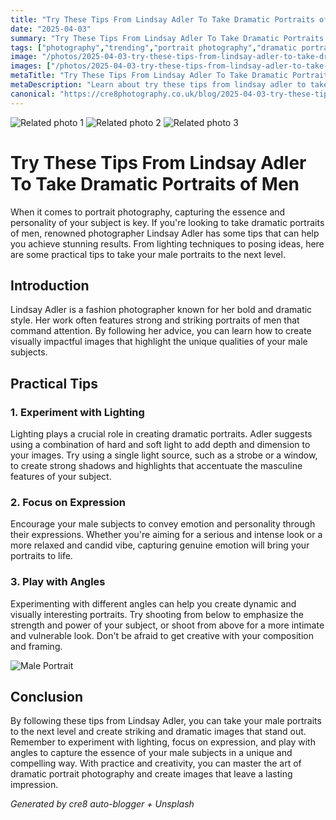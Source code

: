 ```yaml
---
title: "Try These Tips From Lindsay Adler To Take Dramatic Portraits of Men"
date: "2025-04-03"
summary: "Try These Tips From Lindsay Adler To Take Dramatic Portraits of Men - A trending topic in photography."
tags: ["photography","trending","portrait photography","dramatic portraits","men","lighting techniques","posing ideas","Lindsay Adler","fashion photographer","expression","angles","composition"]
image: "/photos/2025-04-03-try-these-tips-from-lindsay-adler-to-take-dramatic-portraits-of-men-1.jpg"
images: ["/photos/2025-04-03-try-these-tips-from-lindsay-adler-to-take-dramatic-portraits-of-men-1.jpg","/photos/2025-04-03-try-these-tips-from-lindsay-adler-to-take-dramatic-portraits-of-men-2.jpg","/photos/2025-04-03-try-these-tips-from-lindsay-adler-to-take-dramatic-portraits-of-men-3.jpg"]
metaTitle: "Try These Tips From Lindsay Adler To Take Dramatic Portraits of Men | cre8 Photography"
metaDescription: "Learn about try these tips from lindsay adler to take dramatic portraits of men in photography with practical tips and insights."
canonical: "https://cre8photography.co.uk/blog/2025-04-03-try-these-tips-from-lindsay-adler-to-take-dramatic-portraits-of-men"
---
```



<div class="grid grid-cols-1 sm:grid-cols-2 md:grid-cols-3 gap-4">
  <img src="/photos/2025-04-03-try-these-tips-from-lindsay-adler-to-take-dramatic-portraits-of-men-1.jpg" alt="Related photo 1" class="w-full rounded-lg" />
<img src="/photos/2025-04-03-try-these-tips-from-lindsay-adler-to-take-dramatic-portraits-of-men-2.jpg" alt="Related photo 2" class="w-full rounded-lg" />
<img src="/photos/2025-04-03-try-these-tips-from-lindsay-adler-to-take-dramatic-portraits-of-men-3.jpg" alt="Related photo 3" class="w-full rounded-lg" />
</div>


# Try These Tips From Lindsay Adler To Take Dramatic Portraits of Men

When it comes to portrait photography, capturing the essence and personality of your subject is key. If you're looking to take dramatic portraits of men, renowned photographer Lindsay Adler has some tips that can help you achieve stunning results. From lighting techniques to posing ideas, here are some practical tips to take your male portraits to the next level.

## Introduction

Lindsay Adler is a fashion photographer known for her bold and dramatic style. Her work often features strong and striking portraits of men that command attention. By following her advice, you can learn how to create visually impactful images that highlight the unique qualities of your male subjects.

## Practical Tips

### 1. Experiment with Lighting

Lighting plays a crucial role in creating dramatic portraits. Adler suggests using a combination of hard and soft light to add depth and dimension to your images. Try using a single light source, such as a strobe or a window, to create strong shadows and highlights that accentuate the masculine features of your subject.

### 2. Focus on Expression

Encourage your male subjects to convey emotion and personality through their expressions. Whether you're aiming for a serious and intense look or a more relaxed and candid vibe, capturing genuine emotion will bring your portraits to life.

### 3. Play with Angles

Experimenting with different angles can help you create dynamic and visually interesting portraits. Try shooting from below to emphasize the strength and power of your subject, or shoot from above for a more intimate and vulnerable look. Don't be afraid to get creative with your composition and framing.

![Male Portrait](/path/to/image)

## Conclusion

By following these tips from Lindsay Adler, you can take your male portraits to the next level and create striking and dramatic images that stand out. Remember to experiment with lighting, focus on expression, and play with angles to capture the essence of your male subjects in a unique and compelling way. With practice and creativity, you can master the art of dramatic portrait photography and create images that leave a lasting impression.

*Generated by cre8 auto-blogger + Unsplash*
